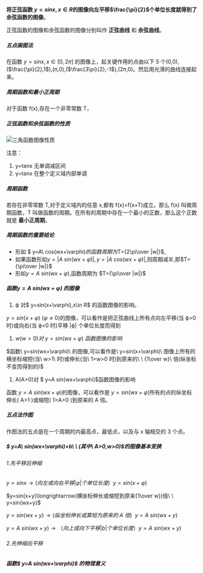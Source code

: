 

**将正弦函数 $y=sinx,x\in R$的图像向左平移$\frac{\pi}{2}$个单位长度就得到了余弦函数的图像**。

正弦函数的图像和余弦函数的图像分别叫作 **正弦曲线** 和 **余弦曲线**。

##### 五点画图法

在函数 $y=sinx,x\in [0,2\pi]$ 的图像上，起关键作用的点由以下 5 个(0,0),($\frac{\pi}{2},1$),(π,0),($\frac{3\pi}{2},-1$),(2π,0)。然后用光滑的曲线连接起来。

##### 周期函数和最小正周期

对于函数 f(x),存在一个非零常数 T，

##### 正弦函数和余弦函数的性质

![三角函数图像性质](http://xn--ehq80e4zaozlb9m4vh0o0emuf.jpg/?ynotemdtimestamp=1600681888120)

注意：

1. y=tanx 无单调减区间
2. y=tanx 在整个定义域内部单调

##### 周期函数

若存在非零常数 T,对于定义域内的任意 x,都有 f(x)=f(x+T)成立。那么 f(x) 叫做周期函数，T 叫做函数的周期。在所有的周期中存在一个最小的正数，那么这个正数就是 **最小正周期**。

##### 周期函数的重要结论

- 形如 $ y=A\ cos(wx+\varphi)$的函数周期为$T={2\pi\over |w|}$,
- 如果函数形如$y=|A\ sin(wx+\varphi)|,y=|A\ cos(wx+\varphi)|$,则周期减半,即$T={\pi\over |w|}$
- 形如$y=A\ sin(wx+\varphi)$,函数周期为 $T={\pi\over |w|}$

##### 函数$y=A\ sin(wx+\varphi)$ 的图像

1. ϕ 对$ y=sin(x+\varphi),x\in R$ 的函数图像的影响。

$y=sin(x+\varphi)\ (\varphi\ne 0)$的图像，可以看作是把正弦曲线上所有点向左平移(当 ϕ>0 时)或向右(当 ϕ<0 时)平移 |ϕ| 个单位长度而得到

1. $w(w>0)对\ y=sin(wx+\varphi)\ 函数图像的影响$

$函数\ y=sin(wx+\varphi)\ 的图像,可以看作是\ y=sin(x+\varphi)\ 图像上所有的横坐标缩短(当\ w>1\ 时)或伸长(当\ 1>w>0 时)到原来的\ \ {1\over w}\ 倍(纵坐标不变而得到的)$

1. A(A>0)对 $ y=A sin(wx+\varphi)$函数图像的影响

函数 $y=A\ sin(wx+\varphi)$的图像，可以看作是$\ y= sin(wx+\varphi)$所有的点的纵坐标伸长( A>1 )或缩短( 1>A>0 )到原来的 A 倍。

##### 五点法作图

作图法的五点是在一个周期的内最高点，最低点，以及与 x 轴相交的 3 个点。

##### $ y=A\ sin(wx+\varphi)+b\ \ (其中\ A>0,w>0)$的图像基本变换

###### 1.先平移后伸缩

$y=sinx\longrightarrow(向左或向右平移|\varphi|个单位长度) \ \ y=sin(x+\varphi)$

$y=sin(x+y)\longrightarrow(横坐标伸长或缩短到原来{1\over w})倍\ \ y=sin(wx+y)$

$y=sin(wx+y)\longrightarrow(纵坐标伸长或算短为原来的\ A\ 倍)\ \ y=A\ sin(wx+y)$

$y=A\ sin(wx+y)\longrightarrow（向上或向下平移|b| 个单位长度）y=A\ sin(wx+y)$

###### 2.先伸缩后平移

##### 函数$ y=A sin(wx+\varphi)$ 的物理意义

